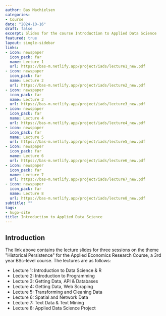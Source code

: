 ```yaml
---
author: Bas Machielsen
categories:
- Course
date: "2024-10-16"
draft: false
excerpt: Slides for the course Introduction to Applied Data Science
featured: true
layout: single-sidebar
links:
- icon: newspaper
  icon_pack: far
  name: Lecture 1
  url: https://bas-m.netlify.app/project/iads/lecture1_new.pdf
- icon: newspaper
  icon_pack: far
  name: Lecture 2
  url: https://bas-m.netlify.app/project/iads/lecture2_new.pdf
- icon: newspaper
  icon_pack: far
  name: Lecture 3
  url: https://bas-m.netlify.app/project/iads/lecture3_new.pdf
- icon: newspaper
  icon_pack: far
  name: Lecture 4
  url: https://bas-m.netlify.app/project/iads/lecture4_new.pdf
- icon: newspaper
  icon_pack: far
  name: Lecture 5
  url: https://bas-m.netlify.app/project/iads/lecture5_new.pdf
- icon: newspaper
  icon_pack: far
  name: Lecture 6
  url: https://bas-m.netlify.app/project/iads/lecture6_new.pdf
- icon: newspaper
  icon_pack: far
  name: Lecture 7
  url: https://bas-m.netlify.app/project/iads/lecture7_new.pdf
- icon: newspaper
  icon_pack: far
  name: Lecture 8
  url: https://bas-m.netlify.app/project/iads/lecture8_new.pdf
subtitle: ""
tags:
- hugo-site
title: Introduction to Applied Data Science
---
```


## Introduction

The link above contains the lecture slides for three sessions on the theme "Historical Persistence" for the Applied Economics Research Course, a 3rd year BSc-level course. The lectures are as follows:


- Lecture 1: Introduction to Data Science & R
- Lecture 2: Introduction to Programming
- Lecture 3: Getting Data, API & Databases 
- Lecture 4: Getting Data, Web Scraping
- Lecture 5: Transforming and Cleaning Data
- Lecture 6: Spatial and Network Data 
- Lecture 7: Text Data & Text Mining 
- Lecture 8: Applied Data Science Project


